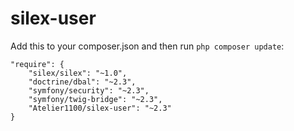 silex-user
==========

Add this to your composer.json and then run `php composer update`:

    "require": {
        "silex/silex": "~1.0",
        "doctrine/dbal": "~2.3",
        "symfony/security": "~2.3",
        "symfony/twig-bridge": "~2.3",
        "Atelier1100/silex-user": "~2.3"
    }
